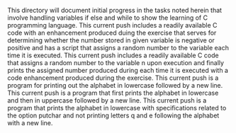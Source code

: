This directory will document initial progress in the tasks noted herein that involve handling variables if else and while to show the learning of C programming language.
This current push includes a readily available C code with an enhancement produced duing the exercise that serves for determining whether the number stored in given variable is negative or positive and has a script that assigns a random number to the variable each time it is executed.
This current push includes a readily available C code that assigns a random number to the variable n upon execution and finally prints the assigned number produced during each time it is executed with a code enhancement produced during the exercise.
This current push is a program for printing out the alphabet in lowercase followed by a new line.
This current push is a program that first prints the alphabet in lowercase and then in uppercase followed by a new line.
This current push is a program that prints the alphabet in lowercase with specifications related to the option putchar and not printing letters q and e following the alphabet with a new line.
